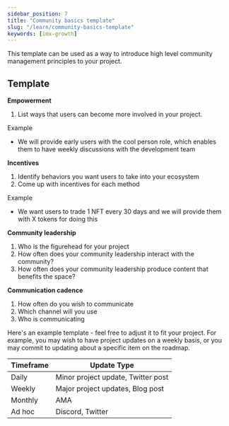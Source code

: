 ```yaml
---
sidebar_position: 7
title: "Community basics template"
slug: "/learn/community-basics-template"
keywords: [imx-growth]
---
```


This template can be used as a way to introduce high level community management principles to your project.

## **Template**

**Empowerment**

1. List ways that users can become more involved in your project.

Example

- We will provide early users with the cool person role, which enables them to have weekly discussions with the development team

**Incentives**

1. Identify behaviors you want users to take into your ecosystem
2. Come up with incentives for each method

Example

- We want users to trade 1 NFT every 30 days and we will provide them with X tokens for doing this

**Community leadership**

1. Who is the figurehead for your project
2. How often does your community leadership interact with the community?
3. How often does your community leadership produce content that benefits the space?

**Communication cadence**

1. How often do you wish to communicate
2. Which channel will you use
3. Who is communicating

Here's an example template - feel free to adjust it to fit your project. For example, you may wish to have project updates on a weekly basis, or you may commit to updating about a specific item on the roadmap.

| **Timeframe** | **Update Type** |
| --- | --- |
| Daily | Minor project update, Twitter post |
| Weekly | Major project updates, Blog post |
| Monthly | AMA |
| Ad hoc | Discord, Twitter |